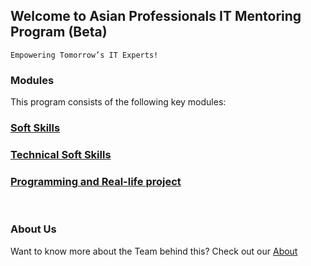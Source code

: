 ## Welcome to Asian Professionals IT Mentoring Program (Beta)
`Empowering Tomorrow’s IT Experts!`


### Modules
This program consists of the following key modules:
### [Soft Skills](https://apitprogram.github.io/itprogram/modules/softskills/summary)
### [Technical Soft Skills](https://apitprogram.github.io/itprogram/modules/technicalsoftskills/summary)
### [Programming and Real-life project](https://apitprogram.github.io/itprogram/modules/programming/summary)
</br>

### About Us

Want to know more about the Team behind this? Check out our [About](https://apitprogram.github.io/itprogram/about)
